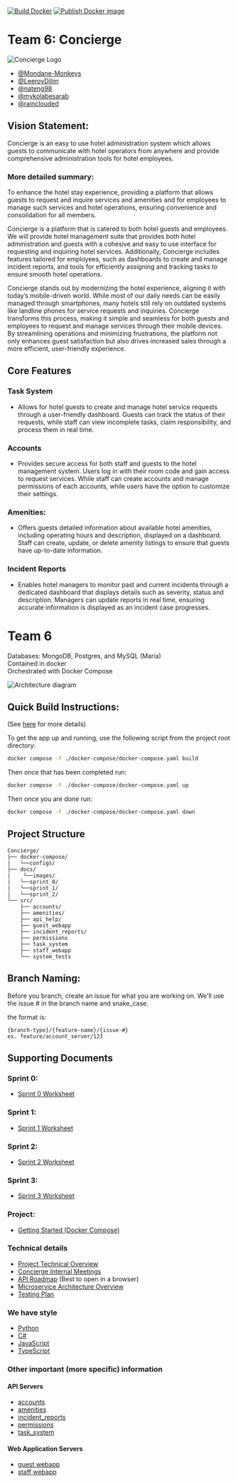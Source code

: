 [![Build Docker](https://github.com/rainclouded/Concierge/actions/workflows/docker-image.yml/badge.svg)](https://github.com/rainclouded/Concierge/actions/workflows/docker-image.yml)
[![Publish Docker image](https://github.com/rainclouded/Concierge/actions/workflows/push-docker.yaml/badge.svg)](https://github.com/rainclouded/Concierge/actions/workflows/push-docker.yaml)
# Team 6: Concierge

![Concierge Logo](/docs/images/logo.png)


- [@Mondane-Monkeys](https://github.com/Mondane-Monkeys)
- [@LeeroyDilim](https://github.com/LeeroyDilim)
- [@nateng98](https://github.com/nateng98)
- [@mykolabesarab](https://github.com/mykolabesarab)
- [@rainclouded](https://github.com/rainclouded)

## Vision Statement:

Concierge is an easy to use hotel administration system which allows guests to communicate with hotel operators from anywhere and provide comprehensive administration tools for hotel employees.

### More detailed summary: 

To enhance the hotel stay experience, providing a platform that allows guests to request and inquire services and amenities and for employees to manage such services and hotel operations, ensuring convenience and consolidation for all members.

 

Concierge is a platform that is catered to both hotel guests and employees. We will provide hotel management suite that provides both hotel administration and guests with a cohesive and easy to use interface for requesting and inquiring hotel services. Additionally, Concierge includes features tailored for employees, such as dashboards to create and manage incident reports, and tools for efficiently assigning and tracking tasks to ensure smooth hotel operations.

 

Concierge stands out by modernizing the hotel experience, aligning it with today’s mobile-driven world. While most of our daily needs can be easily managed through smartphones, many hotels still rely on outdated systems like landline phones for service requests and inquiries. Concierge transforms this process, making it simple and seamless for both guests and employees to request and manage services through their mobile devices. By streamlining operations and minimizing frustrations, the platform not only enhances guest satisfaction but also drives increased sales through a more efficient, user-friendly experience.

## Core Features
### Task System 
* Allows for hotel guests to create and manage hotel service requests through a user-friendly dashboard. Guests can track the status of their requests, while staff can view incomplete tasks, claim responsibility, and process them in real time.

### Accounts
* Provides secure access for both staff and guests to the hotel management system. Users log in with their room code and gain access to request services. While staff can create accounts and manage permissions of each accounts, while users have the option to customize their settings.

### Amenities: 
* Offers guests detailed information about available hotel amenities, including operating hours and description, displayed on a dashboard. Staff can create, update, or delete amenity listings to ensure that guests have up-to-date information.

### Incident Reports 
* Enables hotel managers to monitor past and current incidents through a dedicated dashboard that displays details such as severity, status and description. Managers can update reports in real time, ensuring accurate information is displayed as an incident case progresses.

# Team 6
Databases: MongoDB, Postgres, and MySQL (Maria)\
Contained in docker \
Orchestrated with Docker Compose 

![Architecture diagram](/docs/sprint_0/images/block_diagram.jpg)

## Quick Build Instructions:
(See [here](/docker-compose/README.md) for more details)

To get the app up and running, use the following script from the project root directory:
```bash
docker compose -f ./docker-compose/docker-compose.yaml build
```
Then once that has been completed run:
```bash
docker compose -f ./docker-compose/docker-compose.yaml up
```
Then once you are done run:
```bash
docker compose -f ./docker-compose/docker-compose.yaml down
```


## Project Structure
```
Concierge/
├── docker-compose/
|   └──configs/
├── docs/
|    └──images/
|   └──sprint_0/
|   └──sprint_1/
|   └──sprint_2/
└── src/
    ├── accounts/
    ├── amenities/
    ├── api_help/
    ├── guest_webapp
    ├── incident_reports/     
    ├── permissions
    ├── task_system
    ├── staff_webapp
    └── system_tests
```
## Branch Naming:
Before you branch, create an issue for what you are working on.
We'll use the issue # in the branch name and snake_case.

the format is:
```
{branch-type}/{feature-name}/{issue-#}
ex. feature/account_server/123
```

## Supporting Documents

### Sprint 0:
- [Sprint 0 Worksheet](/docs/sprint_0/sprint_0_worksheet.md)
### Sprint 1:
- [Sprint 1 Worksheet](/docs/sprint_1/sprint_1_worksheet.md)
### Sprint 2:
- [Sprint 2 Worksheet](/docs/sprint_2/sprint_2_worksheet.md)
### Sprint 3:
- [Sprint 3 Worksheet](/docs/sprint_3/worksheet.md)

### Project:
- [Getting Started (Docker Compose)](docs/project_docs/getting_started.md)

### Technical details
- [Project Technical Overview](/docs/README.md)
- [Concierge Internal Meetings](docs/project_docs/meeting_agenda.md)
- [API Roadmap](/src/api_help/redoc-static.html) (Best to open in a browser)
- [Microservice Architecture Overview](docs/project_docs/microservice_overview.md)
- [Testing Plan](docs/project_docs/testing_plan.md)

### We have style
- [Python](https://google.github.io/styleguide/pyguide.html)
- [C#](https://google.github.io/styleguide/csharp-style.html)
- [JavaScript](https://google.github.io/styleguide/jsguide.html)
- [TypeScript](https://google.github.io/styleguide/tsguide.html)

### Other important (more specific) information

#### API Servers
- [accounts](/src/accounts/README.md)
- [amenities](src/amenities/README.md)
- [incident_reports](src/incident_reports)
- [permissions](src/permissions)
- [task_system](src/task_system)

#### Web Application Servers
- [guest webapp](/src/guest_webapp/README.md)
- [staff webapp](/src/staff_webapp/README.md)

